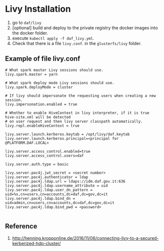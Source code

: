 # Livy Installation

1. go to `daf/livy`
2. [optional] build and deploy to the private registry the docker images into the docker folder.
3. execute `kubectl apply -f daf_livy.yml`.
4. Check that there is a file `livy.conf`. in the `glusterfs/livy` folder.


## Example of file livy.conf

```
# What spark master Livy sessions should use.
livy.spark.master = yarn

# What spark deploy mode Livy sessions should use.
livy.spark.deployMode = cluster

# If livy should impersonate the requesting users when creating a new session.
livy.impersonation.enabled = true

# Whether to enable HiveContext in livy interpreter, if it is true hive-site.xml will be detected
# on user request and then livy server classpath automatically.
livy.repl.enableHiveContext = true

livy.server.launch.kerberos.keytab = /opt/livy/daf.keytab
livy.server.launch.kerberos.principal=<principal for @PLATFORM.DAF.LOCAL>

livy.server.access_control.enabled=true
livy.server.access_control.users=daf

livy.server.auth.type = basic

livy.server.pac4j.jwt_secret = <secret number>
livy.server.pac4j.authenticator = ldap
livy.server.pac4j.ldap.url = ldaps://idm.daf.gov.it:636
livy.server.pac4j.ldap.username_attribute = uid
livy.server.pac4j.ldap.user_dn_pattern = uid=%s,cn=users,cn=accounts,dc=daf,dc=gov,dc=it
livy.server.pac4j.ldap.bind_dn = uid=admin,cn=users,cn=accounts,dc=daf,dc=gov,dc=it
livy.server.pac4j.ldap.bind_pwd = <password>


```

## Reference

1. http://henning.kropponline.de/2016/11/06/connecting-livy-to-a-secured-kerberized-hdp-cluster/
